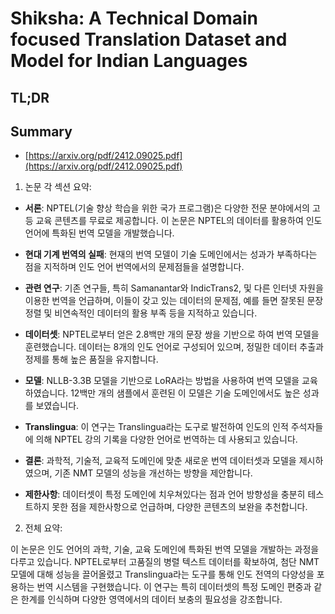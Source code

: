 # Shiksha: A Technical Domain focused Translation Dataset and Model for Indian Languages
## TL;DR
## Summary
- [https://arxiv.org/pdf/2412.09025.pdf](https://arxiv.org/pdf/2412.09025.pdf)

1. 논문 각 섹션 요약:

- **서론**: NPTEL(기술 향상 학습을 위한 국가 프로그램)은 다양한 전문 분야에서의 고등 교육 콘텐츠를 무료로 제공합니다. 이 논문은 NPTEL의 데이터를 활용하여 인도 언어에 특화된 번역 모델을 개발했습니다.

- **현대 기계 번역의 실패**: 현재의 번역 모델이 기술 도메인에서는 성과가 부족하다는 점을 지적하며 인도 언어 번역에서의 문제점들을 설명합니다.

- **관련 연구**: 기존 연구들, 특히 Samanantar와 IndicTrans2, 및 다른 인터넷 자원을 이용한 번역을 언급하며, 이들이 갖고 있는 데이터의 문제점, 예를 들면 잘못된 문장 정렬 및 비연속적인 데이터의 활용 부족 등을 지적하고 있습니다.

- **데이터셋**: NPTEL로부터 얻은 2.8백만 개의 문장 쌍을 기반으로 하여 번역 모델을 훈련했습니다. 데이터는 8개의 인도 언어로 구성되어 있으며, 정밀한 데이터 추출과 정제를 통해 높은 품질을 유지합니다.

- **모델**: NLLB-3.3B 모델을 기반으로 LoRA라는 방법을 사용하여 번역 모델을 교육하였습니다. 12백만 개의 샘플에서 훈련된 이 모델은 기술 도메인에서도 높은 성과를 보였습니다.

- **Translingua**: 이 연구는 Translingua라는 도구로 발전하여 인도의 인적 주석자들에 의해 NPTEL 강의 기록을 다양한 언어로 번역하는 데 사용되고 있습니다.

- **결론**: 과학적, 기술적, 교육적 도메인에 맞춘 새로운 번역 데이터셋과 모델을 제시하였으며, 기존 NMT 모델의 성능을 개선하는 방향을 제안합니다.

- **제한사항**: 데이터셋이 특정 도메인에 치우쳐있다는 점과 언어 방향성을 충분히 테스트하지 못한 점을 제한사항으로 언급하며, 다양한 콘텐츠의 보완을 추천합니다.

2. 전체 요약:

이 논문은 인도 언어의 과학, 기술, 교육 도메인에 특화된 번역 모델을 개발하는 과정을 다루고 있습니다. NPTEL로부터 고품질의 병렬 텍스트 데이터를 확보하여, 첨단 NMT 모델에 대해 성능을 끌어올렸고 Translingua라는 도구를 통해 인도 전역의 다양성을 포용하는 번역 시스템을 구현했습니다. 이 연구는 특히 데이터셋의 특정 도메인 편중과 같은 한계를 인식하며 다양한 영역에서의 데이터 보충의 필요성을 강조합니다.